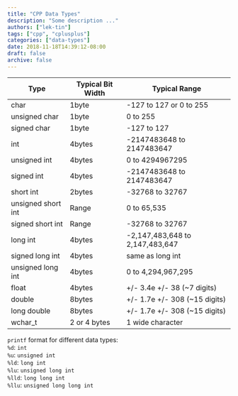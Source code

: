 ```yaml
---
title: "CPP Data Types"
description: "Some description ..."
authors: ["lek-tin"]
tags: ["cpp", "cplusplus"]
categories: ["data-types"]
date: 2018-11-18T14:39:12-08:00
draft: false
archive: false
---
```

| Type               | Typical Bit Width | Typical Range                   |
|--------------------|-------------------|---------------------------------|
| char               | 1byte             | -127 to 127 or 0 to 255         |
| unsigned char      | 1byte             | 0 to 255                        |
| signed char        | 1byte             | -127 to 127                     |
| int                | 4bytes            | -2147483648 to 2147483647       |
| unsigned int       | 4bytes            | 0 to 4294967295                 |
| signed int         | 4bytes            | -2147483648 to 2147483647       |
| short int          | 2bytes            | -32768 to 32767                 |
| unsigned short int | Range             | 0 to 65,535                     |
| signed short int   | Range             | -32768 to 32767                 |
| long int           | 4bytes            | -2,147,483,648 to 2,147,483,647 |
| signed long int    | 4bytes            | same as long int                |
| unsigned long int  | 4bytes            | 0 to 4,294,967,295              |
| float              | 4bytes            | +/- 3.4e +/- 38 (~7 digits)     |
| double             | 8bytes            | +/- 1.7e +/- 308 (~15 digits)   |
| long double        | 8bytes            | +/- 1.7e +/- 308 (~15 digits)   |
| wchar_t            | 2 or 4 bytes      | 1 wide character                |

`printf` format for different data types:  
`%d`: `int`  
`%u`: `unsigned int`  
`%ld`: `long int`  
`%lu`: `unsigned long int`  
`%lld`: `long long int`  
`%llu`: `unsigned long long int`  

